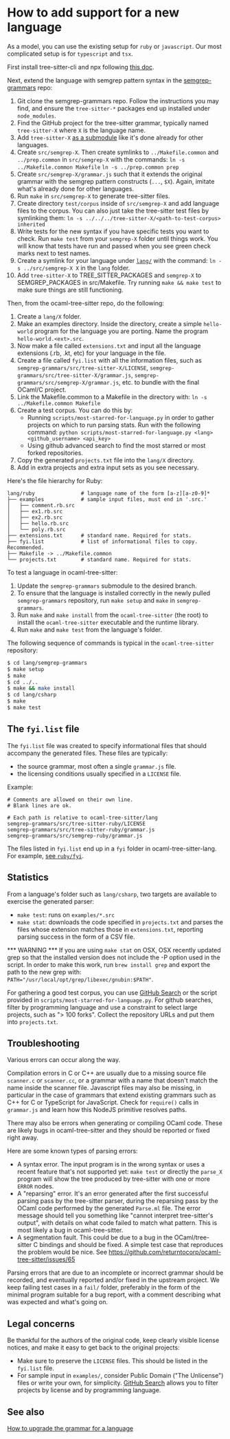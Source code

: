 How to add support for a new language
==

As a model, you can use the existing setup for `ruby` or `javascript`. Our
most complicated setup is for `typescript` and `tsx`.

First install tree-sitter-cli and npx following 
[this doc](https://github.com/returntocorp/ocaml-tree-sitter/blob/f5b29e4198952233833cd989d35030baad7210b0/doc/node-setup.md).

Next, extend the language with semgrep pattern syntax in the
[semgrep-grammars](https://github.com/returntocorp/semgrep-grammars)
repo:

1. Git clone the semgrep-grammars repo. Follow the instructions
   you may find, and ensure the `tree-sitter-*` packages end up installed
   under `node_modules`.
2. Find the GitHub project for the tree-sitter grammar,
   typically named `tree-sitter-X` where `X` is the language name.
3. Add `tree-sitter-X`
   [as a submodule](https://github.com/returntocorp/semgrep-grammars/tree/master/src)
   like it's done already for other languages.
4. Create `src/semgrep-X`. Then create symlinks to `../Makefile.common` and `../prep.common`
   in `src/semgrep-X` with the commands:
   `ln -s ../Makefile.common Makefile`
   `ln -s ../prep.common prep`
5. Create `src/semgrep-X/grammar.js` such that it extends the original
   grammar with the semgrep pattern constructs (`...`, `$X`). Again,
   imitate what's already done for other languages.
6. Run `make` in `src/semgrep-X` to generate tree-sitter files.
7. Create directory `test/corpus` inside of `src/semgrep-X` and add 
   language files to the corpus. You can also just take the tree-sitter test
   files by symlinking them:
   `ln -s ../../../tree-sitter-X/<path-to-test-corpus> inherited` 
8. Write tests for the new syntax if you have specific tests you want to check. 
   Run `make test` from your
   `semgrep-X` folder until things work. You will know that tests have run
   and passed when you see green check marks next to test names.
8. Create a symlink for your language under
   [`lang/`](https://github.com/returntocorp/semgrep-grammars/tree/master/lang)
   with the command:
   `ln -s ../src/semgrep-X X`
   in the `lang` folder.
9. Add `tree-sitter-X` to TREE_SITTER_PACKAGES and `semgrep-X` to SEMGREP_PACKAGES in src/Makefile. 
   Try running `make && make test` to make sure things are still functioning.


Then, from the ocaml-tree-sitter repo, do the following:

1. Create a `lang/X` folder.
2. Make an examples directory. Inside the directory, 
   create a simple `hello-world` program for the language you are porting. 
   Name the program `hello-world.<ext>.src`.
3. Now make a file called `extensions.txt` and input all the language extensions
   (.rb, .kt, etc) for your language in the file.
4. Create a file called `fyi.list` with all the information files, such as
    `semgrep-grammars/src/tree-sitter-X/LICENSE`,
    `semgrep-grammars/src/tree-sitter-X/grammar.js`,
    `semgrep-grammars/src/semgrep-X/grammar.js`, etc.
   to bundle with the final OCaml/C project.
5. Link the Makefile.common to a Makefile in the directory with:
   `ln -s ../Makefile.common Makefile`
6. Create a test corpus. You can do this by:
   * Running `scripts/most-starred-for-language.py` in order to gather projects 
     on which to run parsing stats. Run with the following command:
     `python scripts/most-starred-for-language.py <lang> <github_username> <api_key>`
   * Using github advanced search to find the most starred or most forked repositories.
7. Copy the generated `projects.txt` file into the `lang/X` directory.
8. Add in extra projects and extra input sets as you see necessary.

Here's the file hierarchy for Ruby:

```shell
lang/ruby               # language name of the form [a-z][a-z0-9]*
├── examples            # sample input files, must end in '.src.'
│   ├── comment.rb.src
│   ├── ex1.rb.src
│   ├── ex2.rb.src
│   ├── hello.rb.src
│   └── poly.rb.src
├── extensions.txt      # standard name. Required for stats.
├── fyi.list            # list of informational files to copy. Recommended.
├── Makefile -> ../Makefile.common
└── projects.txt        # standard name. Required for stats.
```

To test a language in ocaml-tree-sitter:

1. Update the `semgrep-grammars` submodule to the desired branch.
2. To ensure that the language is installed correctly in the newly pulled
   `semgrep-grammars` repository, run `make setup` and `make` in `semgrep-grammars`.
3. Run `make` and `make install` from the `ocaml-tree-sitter` (the root) to install
   the `ocaml-tree-sitter` executable and the runtime library.
4. Run `make` and `make test` from the language's folder.

The following sequence of commands is typical in the `ocaml-tree-sitter` repository:
```bash
$ cd lang/semgrep-grammars
$ make setup
$ make
$ cd ../..
$ make && make install
$ cd lang/csharp
$ make
$ make test
```

The `fyi.list` file
--

The `fyi.list` file was created to specify informational files that
should accompany the generated files. These files are typically:

* the source grammar, most often a single `grammar.js` file.
* the licensing conditions usually specified in a `LICENSE` file.

Example:

```
# Comments are allowed on their own line.
# Blank lines are ok.

# Each path is relative to ocaml-tree-sitter/lang
semgrep-grammars/src/tree-sitter-ruby/LICENSE
semgrep-grammars/src/tree-sitter-ruby/grammar.js
semgrep-grammars/src/semgrep-ruby/grammar.js
```

The files listed in `fyi.list` end up in a `fyi` folder in
ocaml-tree-sitter-lang. For example,
[see `ruby/fyi`](https://github.com/returntocorp/ocaml-tree-sitter-lang/tree/master/ruby).

Statistics
--

From a language's folder such as `lang/csharp`, two targets are
available to exercise the generated parser:

* `make test`: runs on `examples/*.src`
* `make stat`: downloads the code specified in `projects.txt` and
  parses the files whose extension matches those in `extensions.txt`,
  reporting parsing success in the form of a CSV file.

*** WARNING ***
If you are using `make stat` on OSX, OSX recently updated grep so that the 
installed version does not include the -P option used in the script. In order to make 
this work, run
`brew install grep`
and export the path to the new grep with:
`PATH="/usr/local/opt/grep/libexec/gnubin:$PATH"`.

For gathering a good test corpus, you can use
[GitHub Search](https://github.com/search/advanced) or the script
provided in `scripts/most-starred-for-language.py`. For github searches, filter by
programming language and use a constraint to select large projects, such
as "> 100 forks". Collect the repository URLs and put them into
`projects.txt`.

Troubleshooting
--

Various errors can occur along the way.

Compilation errors in C or C++ are usually due to a missing source
file `scanner.c` or `scanner.cc`, or a grammar with a name that
doesn't match the name inside the scanner file. Javascript files may
also be missing, in particular in the case of grammars that extend
existing grammars such as C++ for C or TypeScript for
JavaScript. Check for `require()` calls in `grammar.js` and learn how
this NodeJS primitive resolves paths.

There may also be errors when generating or compiling
OCaml code. These are likely bugs in ocaml-tree-sitter and they should
be reported or fixed right away.

Here are some known types of parsing errors:

* A syntax error. The input program is in the wrong syntax or uses a
  recent feature that's not supported yet: `make test` or directly the
  `parse_X` program will show the tree produced by tree-sitter with
  one or more `ERROR` nodes.
* A "reparsing" error. It's an error generated after the first
  successful parsing pass by the tree-sitter parser, during the
  reparsing pass by the OCaml code performed by the generated
  `Parse.ml` file.  The error message should tell you something like
  "cannot interpret tree-sitter's output", with details on what code
  failed to match what pattern. This is most likely a bug in
  ocaml-tree-sitter.
* A segmentation fault. This could be due to a bug in the
  OCaml/tree-sitter C bindings and should be fixed. A simple test case
  that reproduces the problem would be nice.
  See https://github.com/returntocorp/ocaml-tree-sitter/issues/65

Parsing errors that are due
to an incomplete or incorrect grammar should be recorded, and
eventually reported and/or fixed in the upstream project.
We keep failing test cases in a `fail/` folder, preferably in the form
of the minimal program suitable for a bug report, with a comment
describing what was expected and what's going on.

Legal concerns
--

Be thankful for the authors of the original code, keep clearly visible
license notices, and make it easy to get back to the original projects:

* Make sure to preserve the `LICENSE` files. This should be listed in
  the `fyi.list` file.
* For sample input in `examples/`, consider Public Domain ("The
  Unlicense") files or write your own, for simplicity.
  [GitHub Search](https://github.com/search/advanced)
  allows you to filter projects by license and by programming language.

See also
--

[How to upgrade the grammar for a language](updating-a-grammar.md)
